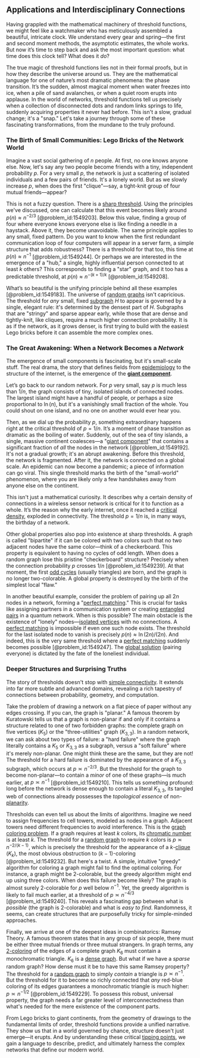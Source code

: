 ## Applications and Interdisciplinary Connections

Having grappled with the mathematical machinery of threshold functions, we might feel like a watchmaker who has meticulously assembled a beautiful, intricate clock. We understand every gear and spring—the first and second moment methods, the asymptotic estimates, the whole works. But now it’s time to step back and ask the most important question: what time does this clock tell? What does it *do*?

The true magic of threshold functions lies not in their formal proofs, but in how they describe the universe around us. They are the mathematical language for one of nature’s most dramatic phenomena: the phase transition. It’s the sudden, almost magical moment when water freezes into ice, when a pile of sand avalanches, or when a quiet room erupts into applause. In the world of networks, threshold functions tell us precisely when a collection of disconnected dots and random links springs to life, suddenly acquiring properties it never had before. This isn't a slow, gradual change; it's a "snap." Let's take a journey through some of these fascinating transformations, from the mundane to the truly profound.

### The Birth of Small Communities: Lego Bricks of the Network World

Imagine a vast social gathering of $n$ people. At first, no one knows anyone else. Now, let's say any two people become friends with a tiny, independent probability $p$. For a very small $p$, the network is just a scattering of isolated individuals and a few pairs of friends. It's a lonely world. But as we slowly increase $p$, when does the first "clique"—say, a tight-knit group of four mutual friends—appear?

This is not a fuzzy question. There is a [sharp threshold](@article_id:260421). Using the principles we've discussed, one can calculate that this event becomes likely around $p(n) \approx n^{-2/3}$ [@problem_id:1549203]. Below this value, finding a group of four where everyone knows everyone else is like finding a needle in a haystack. Above it, they become unavoidable. The same principle applies to any small, fixed pattern. Do you want to know when the first redundant communication loop of four computers will appear in a server farm, a simple structure that adds robustness? There is a threshold for that too, this time at $p(n) \approx n^{-1}$ [@problem_id:1549244]. Or perhaps we are interested in the emergence of a "hub," a single, highly influential person connected to at least $k$ others? This corresponds to finding a "star" graph, and it too has a predictable threshold, at $p(n) \approx n^{-(k+1)/k}$ [@problem_id:1549208].

What’s so beautiful is the unifying principle behind all these examples [@problem_id:1549183]. The universe of [random graphs](@article_id:269829) isn't capricious. The threshold for *any* small, fixed [subgraph](@article_id:272848) $H$ to appear is governed by a single, elegant rule: it's determined by the densest part of $H$. Subgraphs that are "stringy" and sparse appear early, while those that are dense and tightly-knit, like cliques, require a much higher connection probability. It is as if the network, as it grows denser, is first trying to build with the easiest Lego bricks before it can assemble the more complex ones.

### The Great Awakening: When a Network Becomes a *Network*

The emergence of small components is fascinating, but it's small-scale stuff. The real drama, the story that defines fields from [epidemiology](@article_id:140915) to the structure of the internet, is the emergence of the **[giant component](@article_id:272508)**.

Let’s go back to our random network. For $p$ very small, say $p$ is much less than $1/n$, the graph consists of tiny, isolated islands of connected nodes. The largest island might have a handful of people, or perhaps a size proportional to $\ln(n)$, but it's a vanishingly small fraction of the whole. You could shout on one island, and no one on another would ever hear you.

Then, as we dial up the probability $p$, something extraordinary happens right at the critical threshold of $p = 1/n$. It’s a moment of phase transition as dramatic as the boiling of water. Suddenly, out of the sea of tiny islands, a single, massive continent coalesces—a "[giant component](@article_id:272508)" that contains a significant fraction of *all* the nodes in the network [@problem_id:1549192]. It's not a gradual growth; it's an abrupt awakening. Before this threshold, the network is fragmented. After it, the network is connected on a global scale. An epidemic can now become a pandemic; a piece of information can go viral. This single threshold marks the birth of the "small-world" phenomenon, where you are likely only a few handshakes away from anyone else on the continent.

This isn't just a mathematical curiosity. It describes why a certain density of connections in a wireless sensor network is critical for it to function as a whole. It’s the reason why the early internet, once it reached a [critical density](@article_id:161533), exploded in connectivity. The threshold $p=1/n$ is, in many ways, the birthday of a network.

Other global properties also pop into existence at sharp thresholds. A graph is called "bipartite" if it can be colored with two colors such that no two adjacent nodes have the same color—think of a checkerboard. This property is equivalent to having no cycles of odd length. When does a random graph lose this pristine "checkerboard" structure? Precisely when the connection probability $p$ crosses $1/n$ [@problem_id:1549239]. At that moment, the first [odd cycles](@article_id:270793) (usually triangles) are born, and the graph is no longer two-colorable. A global property is destroyed by the birth of the simplest local "flaw."

In another beautiful example, consider the problem of pairing up all $2n$ nodes in a network, forming a "[perfect matching](@article_id:273422)." This is crucial for tasks like assigning partners in a communication system or creating [entangled pairs](@article_id:160082) in a quantum network. When is this possible? The main obstacle is the existence of "lonely" nodes—[isolated vertices](@article_id:269501) with no connections. A [perfect matching](@article_id:273422) is impossible if even one such node exists. The threshold for the last isolated node to vanish is precisely $p(n) \approx \ln(2n)/(2n)$. And indeed, this is the very same threshold where a [perfect matching](@article_id:273422) suddenly becomes possible [@problem_id:1549247]. The [global solution](@article_id:180498) (pairing everyone) is dictated by the fate of the loneliest individual.

### Deeper Structures and Surprising Truths

The story of thresholds doesn't stop with [simple connectivity](@article_id:188609). It extends into far more subtle and advanced domains, revealing a rich tapestry of connections between probability, geometry, and computation.

Take the problem of drawing a network on a flat piece of paper without any edges crossing. If you can, the graph is "planar." A famous theorem by Kuratowski tells us that a graph is non-planar if and only if it contains a structure related to one of two forbidden graphs: the complete graph on five vertices ($K_5$) or the "three-utilities" graph ($K_{3,3}$). In a random network, we can ask about two types of failure: a "hard failure" where the graph literally contains a $K_5$ or $K_{3,3}$ as a subgraph, versus a "soft failure" where it's merely non-planar. One might think these are the same, but they are not! The threshold for a hard failure is dominated by the appearance of a $K_{3,3}$ subgraph, which occurs at $p \asymp n^{-2/3}$. But the threshold for the graph to become non-planar—to contain a *minor* of one of these graphs—is much earlier, at $p \asymp n^{-1}$ [@problem_id:1549210]. This tells us something profound: long before the network is dense enough to contain a literal $K_{3,3}$, its tangled web of connections already possesses the *topological essence* of non-[planarity](@article_id:274287).

Thresholds can even tell us about the limits of algorithms. Imagine we need to assign frequencies to cell towers, modeled as nodes in a graph. Adjacent towers need different frequencies to avoid interference. This is the [graph coloring problem](@article_id:262828). If a graph requires at least $k$ colors, its [chromatic number](@article_id:273579) is at least $k$. The threshold for a [random graph](@article_id:265907) to require $k$ colors is $p \asymp n^{-2/(k-1)}$, which is precisely the threshold for the appearance of a $k$-[clique](@article_id:275496) ($K_k$), the most obvious obstruction to $(k-1)$-coloring [@problem_id:1549232]. But here's a twist. A simple, intuitive "greedy" algorithm for coloring a graph might fail to find the optimal coloring. For instance, a graph might be 2-colorable, but the greedy algorithm might end up using three colors. When does this failure become likely? The graph is almost surely 2-colorable for $p$ well below $n^{-1}$. Yet, the greedy algorithm is likely to fail much earlier, at a threshold of $p \asymp n^{-4/3}$ [@problem_id:1549240]. This reveals a fascinating gap between what is *possible* (the graph is 2-colorable) and what is *easy to find*. Randomness, it seems, can create structures that are purposefully tricky for simple-minded approaches.

Finally, we arrive at one of the deepest ideas in combinatorics: Ramsey Theory. A famous theorem states that in any group of six people, there must be either three mutual friends or three mutual strangers. In graph terms, any [2-coloring](@article_id:636660) of the edges of a complete graph $K_6$ must contain a monochromatic triangle. $K_6$ is a [dense graph](@article_id:634359). But what if we have a *sparse* random graph? How dense must it be to have this same Ramsey property? The threshold for a [random graph](@article_id:265907) to simply *contain* a triangle is $p \asymp n^{-1}$. But the threshold for it to become so richly connected that *any* red-blue coloring of its edges guarantees a monochromatic triangle is much higher: $p \asymp n^{-1/2}$ [@problem_id:1549229]. To possess this robust, universal property, the graph needs a far greater level of interconnectedness than what's needed for the mere existence of the component parts.

From Lego bricks to giant continents, from the geometry of drawings to the fundamental limits of order, threshold functions provide a unified narrative. They show us that in a world governed by chance, structure doesn't just emerge—it erupts. And by understanding these critical [tipping points](@article_id:269279), we gain a language to describe, predict, and ultimately harness the complex networks that define our modern world.